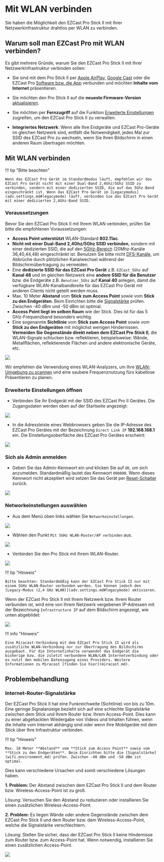 # Mit WLAN verbinden

Sie haben die Möglichkeit den EZCast Pro Stick II mit Ihrer Netzwerkinfrastruktur drahtlos per WLAN zu verbinden.

## Warum soll man EZCast Pro mit WLAN verbinden?

Es gibt mehrere Gründe, warum Sie den EZCast Pro Stick II mit Ihrer Netzwerkinfrastruktur verbinden sollen:

* Sie sind mit dem Pro Stick II per [Apple AirPlay](airplay.md), [Google Cast](googlecast.md) oder die EZCast Pro [Software bzw. die App](ezcastproapp.md) verbunden und möchten **Inhalte vom Internet** präsentieren.

* Sie möchten den Pro Stick II auf die **neueste Firmware-Version** [aktualisieren](firmware-upgrade.md).

* Sie möchten per **Fernzugriff** auf die Funktion [Erweiterte Einstellungen](adv.settings.md) zugreifen, um den EZCast Pro Stick II zu verwalten.
  
* **Integriertes Netzwerk**: Wenn alle Ihre Endgeräte und EZCast Pro-Geräte im gleichen Netzwerk sind, entfällt die Notwendigkeit, jedes Mal zur SSID des EZCast Pro zu wechseln, wenn Sie Ihren Bildschirm in einen anderen Raum übertragen möchten.

## Mit WLAN verbinden

!!! tip "Bitte beachten"
    
	Wenn das EZCast Pro Gerät im Standardmodus läuft, empfehlen wir das EZCast Pro Gerät nicht mit einer Dual-Band 2,4Ghz/5Ghz SSID zu verbinden, sondern mit einer dedizierten SSID, die auf das 5Ghz-Band eingeschränkt ist. Wenn das EZCast Pro Gerät im [Legacymodus](adv.settings.md#legacymode) läuft, verbinden Sie das EZCast Pro Gerät mit einer dedizierten 2,4Ghz-Band SSID.

### Voraussetzungen

Bevor Sie den EZCast Pro Stick II mit Ihrem WLAN verbinden, prüfen Sie bitte die empfohlenen Voraussetzungen:

* **Access Point unterstützt** WLAN-Standard **802.11ac**.
* **Nicht mit einer Dual-Band 2,4Ghz/5Ghz SSID verbinden**, sondern mit einer dedizierten SSID, die auf den [5GHz-Bereich](https://en.wikipedia.org/wiki/List_of_WLAN_channels#5_GHz_(802.11a/h/j/n/ac/ax)) (20Mhz-Kanäle 36,40,44,48) eingeschränkt ist. Benutzen Sie bitte nicht [DFS-Kanäle](https://en.wikipedia.org/wiki/Dynamic_frequency_selection), um Abbrüche durch plötzlichen Kanalwechsel während der Bildschirmübertragung zu vermeiden.
* Eine **dedizierte SSID für das EZCast Pro Gerät** z.B. `EZCast_5Ghz` auf **Kanal 48** und im gleichen Netzwerk eine **andere SSID für die Benutzer** bzw. die Endgeräte z.B. `Benutzer_5Ghz` auf **Kanal 40** anlegen, damit die verfügbare WLAN-Kanalbandbreite für das EZCast Pro Gerät mit anderen Clients nicht geteilt werden muss. 
* Max. 10 Meter **Abstand** vom **Stick zum Access Point** sowie vom **Stick zu den Endgeräten**. Beim Einrichten bitte die [Signalstärke](wifi.environment.md) prüfen. Zwischen -40 dBm und -50 dBm ist optimal.
* **Access Point liegt im selben Raum** wie der Stick. Dies ist für das 5 GHz-Frequenzband besonders wichtig.
* Eine sogenannte **Sichtlinie** vom **Stick zum Access Point** sowie vom **Stick zu den Endgeräten** mit möglichst wenigen Hindernissen. **Vermeiden Sie Gegenstände direkt neben dem EZCast Pro Stick II**, die WLAN-Signale schlucken bzw. reflektieren, beispielsweise: Wände, Metallflächen, reflektierende Flächen und andere elektronische Geräte, etc.

![](/assets/img/setup.wifi.png)

Wir empfehlen die Verwendung eines WLAN-Analyzers, um Ihre  [WLAN-Umgebung zu scannen](wifi.environment.md) und eine saubere Frequenznutzung fürs kabellose Präsentieren zu planen.

### Erweiterte Einstellungen öffnen

* Verbinden Sie Ihr Endgerät mit der SSID des EZCast Pro II Gerätes. Die Zugangsdaten werden oben auf der Startseite angezeigt:

![](/assets/img/proII.direct.connect.png)

* In die Adressleiste eines Webbrowsers geben Sie die IP-Adresse des EZCast Pro Gerätes mit der Bezeichnung `Direct Link IP` **192.168.168.1** ein. Die Einstellungsoberfläche des EZCast Pro Gerätes erscheint:

![](/assets/img/proII_directIP.connect.png)

### Sich als Admin anmelden

* Geben Sie das Admin-Kennwort ein und klicken Sie auf `OK`, um sich anzumelden. Standardmäßig lautet das Kennwort `000000`. Wenn dieses Kennwort nicht akzeptiert wird setzen Sie das Gerät per [Reset-Schalter](reset.md#hardreset) zurück.

![](/assets/img/EZCastII_Login.png)

### Networkeinstellungen auswählen

* Aus dem Menü oben links wählen Sie `Networkeinstellungen`.

![](/assets/img/ezcastpro.II.select.networkmanagement.png)

* Wählen den Punkt `Mit 5GHz WLAN-Router/AP verbinden` aus.

![](/assets/img/ezcastpro.II.select.connect5ghz.png)

* Verbinden Sie den Pro Stick mit Ihrem WLAN-Router.

![](/assets/img/EZCastPro.II.Wifi.Internet.jpg)

!!! tip "Hinweis"
    
	Bitte beachten: Standardmäßig kann der EZCast Pro Stick II nur mit einem 5GHz WLAN-Router verbunden werden. Sie können jedoch den [Legacy-Modus (2,4 GHz WLAN)](adv.settings.md#legacymode) aktivieren.

Wenn der EZCast Pro Stick II mit Ihrem Netzwerk bzw. Ihrem Router verbunden ist, wird eine von Ihrem Netzwerk vergebenen IP-Adressen mit der Bezeichnung `Infrastructure IP` auf dem Bildschirm angezeigt, wie unten abgebildet:

![](/assets/img/ProDongleII_connected_to_router.png)

!!! info "Hinweis"

    Eine Miracast-Verbindung mit dem EZCast Pro Stick II wird als zusätzliche WLAN-Verbindung nur zur Übertragung des Bildschirms ausgebaut. Für die Internetinhalte verwendet das Endgerät die bisherige bzw. die zuletzt verbundene WLAN/LAN Internetverbindung oder es nutzt den mobilen Datenzugang eines Providers. Weitere Informationen zu Miracast [finden Sie hier](miracast.md).
	
## Problembehandlung

### Internet-Router-Signalstärke

Der EZCast Pro Stick II hat eine Funkreichweite (Sichtlinie) von bis zu 10m. Eine geringe Signalanzeige bezieht sich auf eine schlechte Signalstärke zwischen dem Stick und Ihrem Router bzw. Ihrem Access-Point. Dies kann zu einer abgehackten Wiedergabe von Videos und Inhalten führen, wenn die Inhalte vom Internet abhängig sind oder wenn Ihre Mobilgeräte mit dem Stick über Ihre Infrastruktur verbinden.

!!! tip "Hinweis"
    
	Max. 10 Meter **Abstand** vom **Stick zum Access Point** sowie vom **Stick zu den Endgeräten**. Beim Einrichten bitte die [Signalstärke](wifi.environment.md) prüfen. Zwischen -40 dBm und -50 dBm ist optimal.
	
Dies kann verschiedene Ursachen und somit verschiedene Lösungen haben.

**1. Problem:** Der Abstand zwischen dem EZCast Pro Stick II und dem Router bzw. Wireless-Access-Point ist zu groß.

Lösung: Versuchen Sie den Abstand zu reduzieren oder installieren Sie einen zusätzlichen Wireless-Access-Point.

**2. Problem:** Es liegen Wände oder andere Gegenstände zwischen dem EZCast Pro Stick II und dem Router bzw. dem Wireless-Access-Point, welche die Signalstärke verschlechtern.

Lösung: Stellen Sie sicher, dass der EZCast Pro Stick II keine Hindernisse zum Router bzw. zum Access-Point hat. Wenn notwendig, installieren Sie einen zusätzlichen Access-Point.

![](/assets/img/ProII.Internet.Signal.png)